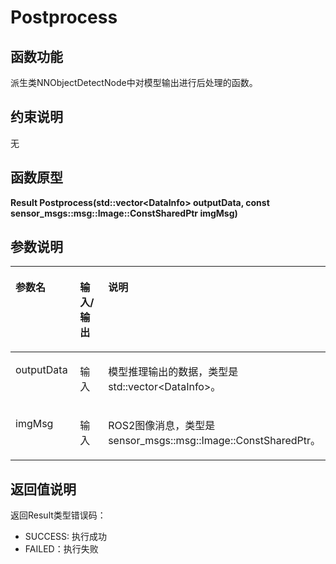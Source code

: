# Postprocess<a name="ZH-CN_TOPIC_0000001589784305"></a>

## 函数功能<a name="section15868409121"></a>

派生类NNObjectDetectNode中对模型输出进行后处理的函数。

## 约束说明<a name="section1771773225914"></a>

无

## 函数原型<a name="section16481811131215"></a>

**Result Postprocess\(std::vector<DataInfo\> outputData, const sensor\_msgs::msg::Image::ConstSharedPtr imgMsg\)**

## 参数说明<a name="section2779823101219"></a>

<a name="zh-cn_topic_0122830089_table438764393513"></a>
<table><thead align="left"><tr id="zh-cn_topic_0122830089_row53871743113510"><th class="cellrowborder" valign="top" width="29.03%" id="mcps1.1.4.1.1"><p id="zh-cn_topic_0122830089_p1438834363520"><a name="zh-cn_topic_0122830089_p1438834363520"></a><a name="zh-cn_topic_0122830089_p1438834363520"></a>参数名</p>
</th>
<th class="cellrowborder" valign="top" width="24.51%" id="mcps1.1.4.1.2"><p id="p1769255516412"><a name="p1769255516412"></a><a name="p1769255516412"></a>输入/输出</p>
</th>
<th class="cellrowborder" valign="top" width="46.46%" id="mcps1.1.4.1.3"><p id="zh-cn_topic_0122830089_p173881843143514"><a name="zh-cn_topic_0122830089_p173881843143514"></a><a name="zh-cn_topic_0122830089_p173881843143514"></a>说明</p>
</th>
</tr>
</thead>
<tbody><tr id="zh-cn_topic_0122830089_row2038874343514"><td class="cellrowborder" valign="top" width="29.03%" headers="mcps1.1.4.1.1 "><p id="li868514597308p0"><a name="li868514597308p0"></a><a name="li868514597308p0"></a>outputData</p>
</td>
<td class="cellrowborder" valign="top" width="24.51%" headers="mcps1.1.4.1.2 "><p id="p8693185517417"><a name="p8693185517417"></a><a name="p8693185517417"></a>输入</p>
</td>
<td class="cellrowborder" valign="top" width="46.46%" headers="mcps1.1.4.1.3 "><p id="p337494534810"><a name="p337494534810"></a><a name="p337494534810"></a>模型推理输出的数据，类型是std::vector&lt;DataInfo&gt;。</p>
</td>
</tr>
<tr id="row162148265488"><td class="cellrowborder" valign="top" width="29.03%" headers="mcps1.1.4.1.1 "><p id="p321518264481"><a name="p321518264481"></a><a name="p321518264481"></a>imgMsg</p>
</td>
<td class="cellrowborder" valign="top" width="24.51%" headers="mcps1.1.4.1.2 "><p id="p92156262487"><a name="p92156262487"></a><a name="p92156262487"></a>输入</p>
</td>
<td class="cellrowborder" valign="top" width="46.46%" headers="mcps1.1.4.1.3 "><p id="li11519122313618p0"><a name="li11519122313618p0"></a><a name="li11519122313618p0"></a>ROS2图像消息，类型是sensor_msgs::msg::Image::ConstSharedPtr。</p>
</td>
</tr>
</tbody>
</table>

## 返回值说明<a name="section7624143271217"></a>

返回Result类型错误码：

-   SUCCESS: 执行成功
-   FAILED：执行失败

